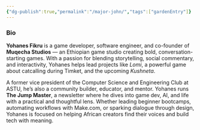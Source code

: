 ```yaml
---
{"dg-publish":true,"permalink":"/major-john/","tags":["gardenEntry"]}
---
```


### Bio
**Yohanes Fikru** is a game developer, software engineer, and co-founder of **Muqecha Studios** — an Ethiopian game studio creating bold, conversation-starting games. With a passion for blending storytelling, social commentary, and interactivity, Yohanes helps lead projects like _Lomi_, a powerful game about catcalling during Timket, and the upcoming _Kushneta_.

A former vice president of the Computer Science and Engineering Club at ASTU, he’s also a community builder, educator, and mentor. Yohanes runs **The Jump Master**, a newsletter where he dives into game dev, AI, and life with a practical and thoughtful lens. Whether leading beginner bootcamps, automating workflows with Make.com, or sparking dialogue through design, Yohanes is focused on helping African creators find their voices and build tech with meaning.